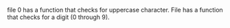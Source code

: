  file 0 has a function that checks for uppercase character.
 File has a  function that checks for a digit (0 through 9).
